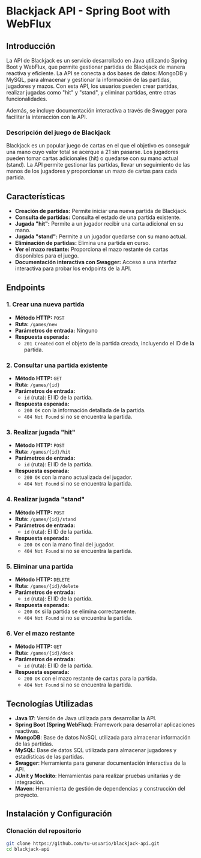 # Blackjack API - Spring Boot with WebFlux

## Introducción

La API de Blackjack es un servicio desarrollado en Java utilizando Spring Boot y WebFlux, que permite gestionar partidas de Blackjack de manera reactiva y eficiente. La API se conecta a dos bases de datos: MongoDB y MySQL, para almacenar y gestionar la información de las partidas, jugadores y mazos. Con esta API, los usuarios pueden crear partidas, realizar jugadas como "hit" y "stand", y eliminar partidas, entre otras funcionalidades.

Además, se incluye documentación interactiva a través de Swagger para facilitar la interacción con la API.

### Descripción del juego de Blackjack

Blackjack es un popular juego de cartas en el que el objetivo es conseguir una mano cuyo valor total se acerque a 21 sin pasarse. Los jugadores pueden tomar cartas adicionales (hit) o quedarse con su mano actual (stand). La API permite gestionar las partidas, llevar un seguimiento de las manos de los jugadores y proporcionar un mazo de cartas para cada partida.

## Características

- **Creación de partidas:** Permite iniciar una nueva partida de Blackjack.
- **Consulta de partidas:** Consulta el estado de una partida existente.
- **Jugada "hit":** Permite a un jugador recibir una carta adicional en su mano.
- **Jugada "stand":** Permite a un jugador quedarse con su mano actual.
- **Eliminación de partidas:** Elimina una partida en curso.
- **Ver el mazo restante:** Proporciona el mazo restante de cartas disponibles para el juego.
- **Documentación interactiva con Swagger:** Acceso a una interfaz interactiva para probar los endpoints de la API.

## Endpoints

### 1. **Crear una nueva partida**
- **Método HTTP:** `POST`
- **Ruta:** `/games/new`
- **Parámetros de entrada:** Ninguno
- **Respuesta esperada:** 
  - `201 Created` con el objeto de la partida creada, incluyendo el ID de la partida.
  
### 2. **Consultar una partida existente**
- **Método HTTP:** `GET`
- **Ruta:** `/games/{id}`
- **Parámetros de entrada:** 
  - `id` (ruta): El ID de la partida.
- **Respuesta esperada:** 
  - `200 OK` con la información detallada de la partida.
  - `404 Not Found` si no se encuentra la partida.

### 3. **Realizar jugada "hit"**
- **Método HTTP:** `POST`
- **Ruta:** `/games/{id}/hit`
- **Parámetros de entrada:** 
  - `id` (ruta): El ID de la partida.
- **Respuesta esperada:** 
  - `200 OK` con la mano actualizada del jugador.
  - `404 Not Found` si no se encuentra la partida.

### 4. **Realizar jugada "stand"**
- **Método HTTP:** `POST`
- **Ruta:** `/games/{id}/stand`
- **Parámetros de entrada:** 
  - `id` (ruta): El ID de la partida.
- **Respuesta esperada:** 
  - `200 OK` con la mano final del jugador.
  - `404 Not Found` si no se encuentra la partida.

### 5. **Eliminar una partida**
- **Método HTTP:** `DELETE`
- **Ruta:** `/games/{id}/delete`
- **Parámetros de entrada:** 
  - `id` (ruta): El ID de la partida.
- **Respuesta esperada:** 
  - `200 OK` si la partida se elimina correctamente.
  - `404 Not Found` si no se encuentra la partida.

### 6. **Ver el mazo restante**
- **Método HTTP:** `GET`
- **Ruta:** `/games/{id}/deck`
- **Parámetros de entrada:** 
  - `id` (ruta): El ID de la partida.
- **Respuesta esperada:** 
  - `200 OK` con el mazo restante de cartas para la partida.
  - `404 Not Found` si no se encuentra la partida.

## Tecnologías Utilizadas

- **Java 17**: Versión de Java utilizada para desarrollar la API.
- **Spring Boot (Spring WebFlux)**: Framework para desarrollar aplicaciones reactivas.
- **MongoDB**: Base de datos NoSQL utilizada para almacenar información de las partidas.
- **MySQL**: Base de datos SQL utilizada para almacenar jugadores y estadísticas de las partidas.
- **Swagger**: Herramienta para generar documentación interactiva de la API.
- **JUnit y Mockito**: Herramientas para realizar pruebas unitarias y de integración.
- **Maven**: Herramienta de gestión de dependencias y construcción del proyecto.

## Instalación y Configuración

### Clonación del repositorio

```bash
git clone https://github.com/tu-usuario/blackjack-api.git
cd blackjack-api
